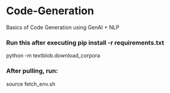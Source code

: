 # Code-Generation
Basics of Code Generation using GenAI + NLP

### Run this after executing pip install -r requirements.txt
python -m textblob.download_corpora

### After pulling, run:
source fetch_env.sh
